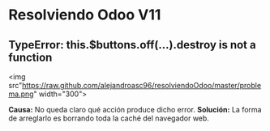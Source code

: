 # Resolviendo Odoo V11

## TypeError: this.$buttons.off(...).destroy is not a function

<img src"https://raw.github.com/alejandroasc96/resolviendoOdoo/master/problema.png" width="300">

**Causa:** No queda claro qué acción produce dicho error.
**Solución:** La forma de arreglarlo es borrando toda la caché del navegador web.


